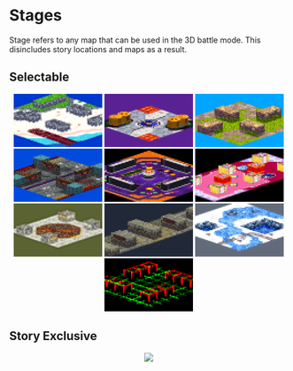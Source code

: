 # Stages

Stage refers to any map that can be used in the 3D battle mode. This disincludes story locations and maps as a result.

## Selectable

<p align="center">
    <a href="/?a=stages/emeraldbeach"><img src="res/stages/emeraldbeach.png"></a>
    <a href="/?a=stages/tailslab"><img src="res/stages/tailslab.png"></a>
    <a href="/?a=stages/chaoruins"><img src="res/stages/chaoruins.png"></a>
    <a href="/?a=stages/battlehighway"><img src="res/stages/battlehighway.png"></a>
    <a href="/?a=stages/clubrouge"><img src="res/stages/clubrouge.png"></a>
    <a href="/?a=stages/amysroom"><img src="res/stages/amysroom.png"></a>
    <a href="/?a=stages/library"><img src="res/stages/library.png"></a>
    <a href="/?a=stages/metaldepot"><img src="res/stages/metaldepot.png"></a>
    <a href="/?a=stages/holysummit"><img src="res/stages/holysummit.png"></a>
    <a href="/?a=stages/colosseum"><img src="res/stages/colosseum.png"></a>
</p>

## Story Exclusive

<p align="center">
    <a href="/?a=stages/deathegg"><img src="res/stages/deathegg.png"></a>
</p>